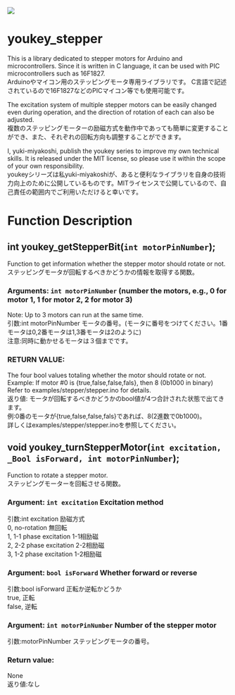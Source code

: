 ![](https://img.shields.io/github/license/yuki-miyakoshi/youkey_stepper)

# youkey_stepper

This is a library dedicated to stepper motors for Arduino and microcontrollers.
Since it is written in C language, it can be used with PIC microcontrollers such as 16F1827.<br>
Arduinoやマイコン用のステッピングモータ専用ライブラリです。
C言語で記述されているので16F1827などのPICマイコン等でも使用可能です。

The excitation system of multiple stepper motors can be easily changed even during operation, and the direction of rotation of each can also be adjusted.<br>
複数のステッピングモーターの励磁方式を動作中であっても簡単に変更することができ、また、それぞれの回転方向も調整することができます。

I, yuki-miyakoshi, publish the youkey series to improve my own technical skills.
It is released under the MIT license, so please use it within the scope of your own responsibility.<br>
youkeyシリーズは私yuki-miyakoshiが、あると便利なライブラリを自身の技術力向上のために公開しているものです。MITライセンスで公開しているので、自己責任の範囲内でご利用いただけると幸いです。

# Function Description

## int youkey_getStepperBit(`int motorPinNumber`);
Function to get information whether the stepper motor should rotate or not.<br>
ステッピングモータが回転するべきかどうかの情報を取得する関数。

### Arguments: `int motorPinNumber` (number the motors, e.g., 0 for motor 1, 1 for motor 2, 2 for motor 3)
Note: Up to 3 motors can run at the same time.<br>
引数:int motorPinNumber モータの番号。(モータに番号をつけてください。1番モータは0,2番モータは1,3番モータは2のように)<br>
注意:同時に動かせるモータは３個までです。

### RETURN VALUE:
The four bool values totaling whether the motor should rotate or not.<br>
Example: If motor #0 is {true,false,false,fals}, then 8 (0b1000 in binary) Refer to examples/stepper/stepper.ino for details.<br>
返り値:
モータが回転するべきかどうかのbool値が4つ合計された状態で出てきます。<br>
例:0番のモータが{true,false,false,fals}であれば、8(2進数で0b1000)。<br>
詳しくはexamples/stepper/stepper.inoを参照してください。

## void youkey_turnStepperMotor(`int excitation, _Bool isForward, int motorPinNumber`);
Function to rotate a stepper motor.<br>
ステッピングモーターを回転させる関数。

### Argument: `int excitation` Excitation method 
引数:int excitation 励磁方式<br>
 0, no-rotation 無回転<br>
 1, 1-1 phase excitation 1-1相励磁<br>
 2, 2-2 phase excitation 2-2相励磁<br>
 3, 1-2 phase excitation 1-2相励磁<br>

### Argument: `bool isForward` Whether forward or reverse
引数:bool isForward 正転か逆転かどうか<br>
 true, 正転<br>
 false, 逆転<br>

### Argument: `int motorPinNumber` Number of the stepper motor
引数:motorPinNumber ステッピングモータの番号。

### Return value:
None<br>
返り値:なし